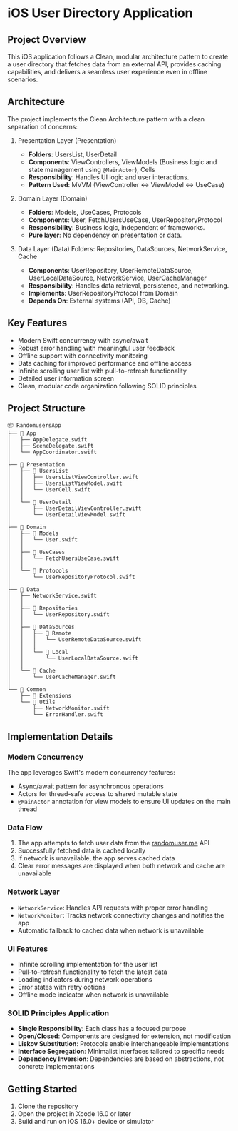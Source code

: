 # iOS User Directory Application

## Project Overview

This iOS application follows a Clean, modular architecture pattern to create a user directory that fetches data from an external API, provides caching capabilities, and delivers a seamless user experience even in offline scenarios.

## Architecture

The project implements the Clean Architecture pattern with a clean separation of concerns:

1. Presentation Layer (Presentation)
    - **Folders**: UsersList, UserDetail
    - **Components**: ViewControllers, ViewModels (Business logic and state management using `@MainActor`), Cells
    - **Responsibility**: Handles UI logic and user interactions.
    - **Pattern Used**: MVVM (ViewController ↔ ViewModel ↔ UseCase)

2. Domain Layer (Domain)
    - **Folders**: Models, UseCases, Protocols
    - **Components**: User, FetchUsersUseCase, UserRepositoryProtocol
    - **Responsibility**: Business logic, independent of frameworks.
    - **Pure layer**: No dependency on presentation or data.

3. Data Layer (Data)
Folders: Repositories, DataSources, NetworkService, Cache
    - **Components**: UserRepository, UserRemoteDataSource, UserLocalDataSource, NetworkService, UserCacheManager
    - **Responsibility**: Handles data retrieval, persistence, and networking.
    - **Implements**: UserRepositoryProtocol from Domain
    - **Depends On**: External systems (API, DB, Cache)

## Key Features

- Modern Swift concurrency with async/await
- Robust error handling with meaningful user feedback
- Offline support with connectivity monitoring
- Data caching for improved performance and offline access
- Infinite scrolling user list with pull-to-refresh functionality
- Detailed user information screen
- Clean, modular code organization following SOLID principles

## Project Structure

```
📦 RandomusersApp
├── 📂 App
│   ├── AppDelegate.swift
│   ├── SceneDelegate.swift
│   └── AppCoordinator.swift
│
├── 📂 Presentation
│   ├── 📂 UsersList
│   │   ├── UsersListViewController.swift
│   │   ├── UsersListViewModel.swift
│   │   └── UserCell.swift
│   │
│   └── 📂 UserDetail
│       ├── UserDetailViewController.swift
│       └── UserDetailViewModel.swift
│
├── 📂 Domain
│   ├── 📂 Models
│   │   └── User.swift
│   │
│   ├── 📂 UseCases
│   │   └── FetchUsersUseCase.swift
│   │
│   └── 📂 Protocols
│       └── UserRepositoryProtocol.swift
│
├── 📂 Data
│   ├── NetworkService.swift
│   │
│   ├── 📂 Repositories
│   │   └── UserRepository.swift
│   │
│   ├── 📂 DataSources
│   │   ├── 📂 Remote
│   │   │   └── UserRemoteDataSource.swift
│   │   │
│   │   └── 📂 Local
│   │       └── UserLocalDataSource.swift
│   │
│   └── 📂 Cache
│       └── UserCacheManager.swift
│
└── 📂 Common
    ├── 📂 Extensions
    └── 📂 Utils
        ├── NetworkMonitor.swift
        └── ErrorHandler.swift
```

## Implementation Details

### Modern Concurrency

The app leverages Swift's modern concurrency features:
- Async/await pattern for asynchronous operations
- Actors for thread-safe access to shared mutable state
- `@MainActor` annotation for view models to ensure UI updates on the main thread

### Data Flow

1. The app attempts to fetch user data from the [randomuser.me](https://randomuser.me/api/?results=10) API
2. Successfully fetched data is cached locally
3. If network is unavailable, the app serves cached data
4. Clear error messages are displayed when both network and cache are unavailable

### Network Layer

- `NetworkService`: Handles API requests with proper error handling
- `NetworkMonitor`: Tracks network connectivity changes and notifies the app
- Automatic fallback to cached data when network is unavailable

### UI Features

- Infinite scrolling implementation for the user list
- Pull-to-refresh functionality to fetch the latest data
- Loading indicators during network operations
- Error states with retry options
- Offline mode indicator when network is unavailable

### SOLID Principles Application

- **Single Responsibility**: Each class has a focused purpose
- **Open/Closed**: Components are designed for extension, not modification
- **Liskov Substitution**: Protocols enable interchangeable implementations
- **Interface Segregation**: Minimalist interfaces tailored to specific needs
- **Dependency Inversion**: Dependencies are based on abstractions, not concrete implementations

## Getting Started

1. Clone the repository
2. Open the project in Xcode 16.0 or later
3. Build and run on iOS 16.0+ device or simulator
